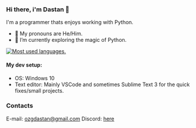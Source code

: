 ### Hi there, i'm Dastan 👋
I'm a programmer thats enjoys working with Python.

- 👦 My pronouns are He/Him.
- 🔭 I’m currently exploring the magic of Python.

[![Most used languages.](https://github-readme-stats.vercel.app/api/top-langs/?username=Dositan&theme=onedark&layout=compact)](https://github.com/Dositan)

#### My dev setup:
- OS: Windows 10
- Text editor: Mainly VSCode and sometimes Sublime Text 3 for the quick fixes/small projects.

### Contacts
E-mail: ozgdastan@gmail.com
Discord: [here](https://discord.com/users/682950658671902730)
